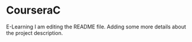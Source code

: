# CourseraC
E-Learning
I am editing the README file. Adding some more details about the project description.
